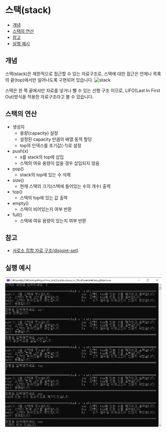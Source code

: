 # 스택(stack)

- [개념](#개념)
- [스택의 연산](#스택의-연산)
- [참고](#참고)
- [실행 예시](#실행-예시)

## 개념
스택(stack)은 제한적으로 접근할 수 있는 자료구조로, 스택에 대한 접근은 언제나 목록의 끝(top)에서만 일어나도록 구현되어 있습니다.
![stack](https://upload.wikimedia.org/wikipedia/commons/2/29/Data_stack.svg)  

스택은 한 쪽 끝에서만 자료를 넣거나 뺄 수 있는 선형 구조 이므로, LIFO(Last In First Out)방식을 적용한 자료구조라고 볼 수 있습니다.

## 스택의 연산
- 생성자
    - 용량(capacity) 설정
    - 설정된 capacity 만큼의 배열 동적 할당
    - top의 인덱스를 초기값(-1)로 설정
- push(x)
    - x를 stack의 top에 삽입
    - 스택의 여유 용량이 없을 경우 삽입되지 않음
- pop()
    - stack의 top에 있는 수 삭제
- size()
    - 현재 스택의 크기(스택에 들어있는 수의 개수) 출력
- top()
    - 스택의 top에 있는 값 출력
- empty()
    - 스택이 비어있는지 여부 반환
- full()
    - 스택에 여유 용량이 있는지 여부 반환

## 참고
* [서로소 집합 자료 구조(disjoint-set)](https://ko.wikipedia.org/wiki/%EC%84%9C%EB%A1%9C%EC%86%8C_%EC%A7%91%ED%95%A9_%EC%9E%90%EB%A3%8C_%EA%B5%AC%EC%A1%B0)

## 실행 예시
![stack test](https://github.com/jiy12345/Algorithms_And_DataStructures_In_CPlusPlus/blob/master/result%20images/stack%20test.png)
